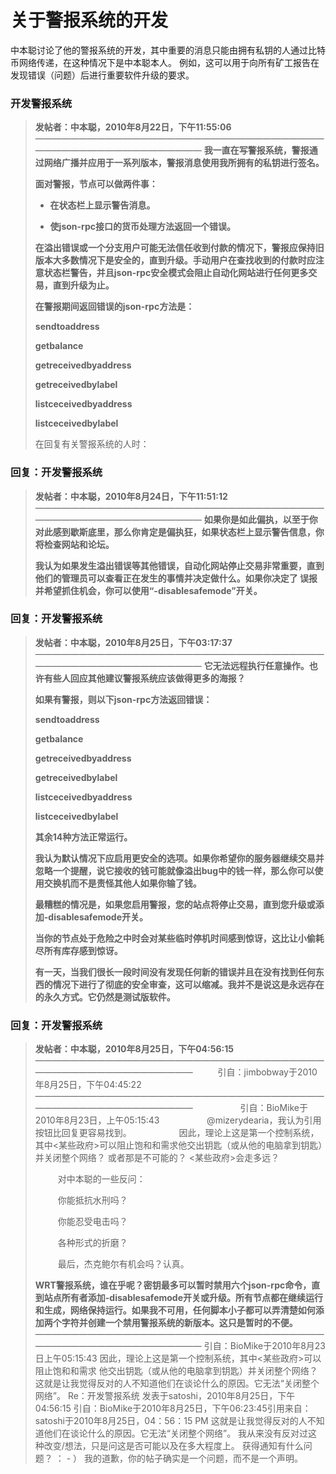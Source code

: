 # 关于警报系统的开发

中本聪讨论了他的警报系统的开发，其中重要的消息只能由拥有私钥的人通过比特币网络传递，在这种情况下是中本聪本人。
例如，这可以用于向所有矿工报告在发现错误（问题）后进行重要软件升级的要求。

### 开发警报系统

> **发帖者：中本聪，2010年8月22日，下午11:55:06**
> ————————————————————————————————————————————————————
> **我一直在写警报系统，警报通过网络广播并应用于一系列版本，警报消息使用我所拥有的私钥进行签名。**
>
> **面对警报，节点可以做两件事：**
>
> * **在状态栏上显示警告消息。**
>
> * **使json-rpc接口的货币处理方法返回一个错误。**
>
> **在溢出错误或一个分支用户可能无法信任收到付款的情况下，警报应保持旧版本大多数情况下是安全的，直到升级。手动用户在查找收到的付款时应注意状态栏警告，并且json-rpc安全模式会阻止自动化网站进行任何更多交易，直到升级为止。**
>
> **在警报期间返回错误的json-rpc方法是：**
>
> **sendtoaddress**
>
> **getbalance**
>
> **getreceivedbyaddress**
>
> **getreceivedbylabel** 
>
> **listceceivedbyaddress**
>
> **listceceivedbylabel**
>
> 在回复有关警报系统的人时：


### 回复：开发警报系统

> **发帖者：中本聪，2010年8月24日，下午11:51:12**
> ————————————————————————————————————————————————————
> **如果你是如此偏执，以至于你对此感到歇斯底里，那么你肯定是偏执狂，如果状态栏上显示警告信息，你将检查网站和论坛。**
>
> **我认为如果发生溢出错误等其他错误，自动化网站停止交易非常重要，直到他们的管理员可以查看正在发生的事情并决定做什么。如果你决定了
误报并希望抓住机会，你可以使用“-disablesafemode”开关。**

### 回复：开发警报系统

> **发帖者：中本聪，2010年8月25日，下午03:17:37**
> ————————————————————————————————————————————————————
> **它无法远程执行任意操作。也许有些人回应其他建议警报系统应该做得更多的海报？**
>
> **如果有警报，则以下json-rpc方法返回错误：**
>
> **sendtoaddress**
>
> **getbalance**
>
> **getreceivedbyaddress**
>
> **getreceivedbylabel**
>
> **listceceivedbyaddress**
>
> **listceceivedbylabel**
>
> **其余14种方法正常运行。**
>
> **我认为默认情况下应启用更安全的选项。如果你希望你的服务器继续交易并忽略一个提醒，说它接收的钱可能就像溢出bug中的钱一样，那么你可以使用交换机而不是责怪其他人如果你输了钱。**
>
> **最糟糕的情况是，如果您启用警报，您的站点将停止交易，直到您升级或添加-disablesafemode开关。**
>
> **当你的节点处于危险之中时会对某些临时停机时间感到惊讶，这比让小偷耗尽所有库存感到惊讶。**
>
> **有一天，当我们很长一段时间没有发现任何新的错误并且在没有找到任何东西的情况下进行了彻底的安全审查，这可以缩减。我并不是说这是永远存在的永久方式。它仍然是测试版软件。**

### 回复：开发警报系统

> **发帖者：中本聪，2010年8月25日，下午04:56:15**
> ———————————————————————————————————————————————————
> &emsp; &emsp; 引自：jimbobway于2010年8月25日，下午04:45:22
> ———————————————————————————————————————————————————
> &emsp; &emsp; &emsp; &emsp; 引自：BioMike于2010年8月23日，上午05:15:43
> &emsp; &emsp; &emsp; &emsp; @mizerydearia，我认为引用按钮比回复更容易找到。
> &emsp; &emsp; &emsp; &emsp; 因此，理论上这是第一个控制系统，其中<某些政府>可以阻止饱和和需求他交出钥匙（或从他的电脑拿到钥匙）并关闭整个网络？
或者那是不可能的？ <某些政府>会走多远？
>
> &emsp; &emsp; 对中本聪的一些反问：
>
> &emsp; &emsp; 你能抵抗水刑吗？
>
> &emsp; &emsp; 你能忍受电击吗？
>
> &emsp; &emsp; 各种形式的折磨？
>
> &emsp; &emsp; 最后，杰克鲍尔有机会吗？认真。
>
> **WRT警报系统，谁在乎呢？密钥最多可以暂时禁用六个json-rpc命令，直到站点所有者添加-disablesafemode开关或升级。所有节点都在继续运行和生成，网络保持运行。如果我不可用，任何脚本小子都可以弄清楚如何添加两个字符并创建一个禁用警报系统的新版本。这只是暂时的不便。**
> ————————————————————————————————————————————————————
引自：BioMike于2010年8月23日上午05:15:43
因此，理论上这是第一个控制系统，其中<某些政府>可以阻止饱和和需求
他交出钥匙（或从他的电脑拿到钥匙）并关闭整个网络？
这就是让我觉得反对的人不知道他们在谈论什么的原因。它无法“关闭整个网络”。
Re：开发警报系统
发表于satoshi，2010年8月25日，下午04:56:15
引自：BioMike于2010年8月25日，下午06:23:45引用来自：satoshi于2010年8月25日，04：56：15 PM
这就是让我觉得反对的人不知道他们在谈论什么的原因。它无法“关闭整个网络”。
我从来没有反对过这种改变/想法，只是问这是否可能以及在多大程度上。
获得通知有什么问题？ ： - ）
我的道歉，你的帖子确实是一个问题，而不是一个声明。










